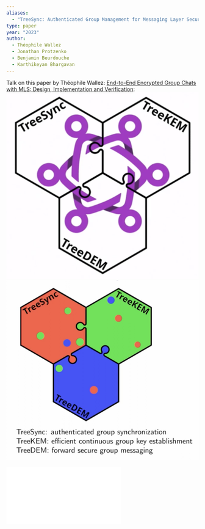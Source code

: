 ```yaml
---
aliases:
  - "TreeSync: Authenticated Group Management for Messaging Layer Security"
type: paper
year: "2023"
author:
  - Théophile Wallez
  - Jonathan Protzenko
  - Benjamin Beurdouche
  - Karthikeyan Bhargavan
---
```

Talk on this paper by Théophile Wallez: [End-to-End Encrypted Group Chats with MLS: Design, Implementation and Verification](https://youtu.be/18x3RsmRrV0?si=clkEEpSdh-VBeIgS&t=569):
![](../public/2ff19b421caedfe8cc0aa03a8080170e.png)
![](../public/a4a6286b77fc81f24df85cb106d7372b.png)

![](../public/fd5200dbd882e5c6338d071ae07dc460.pdf)